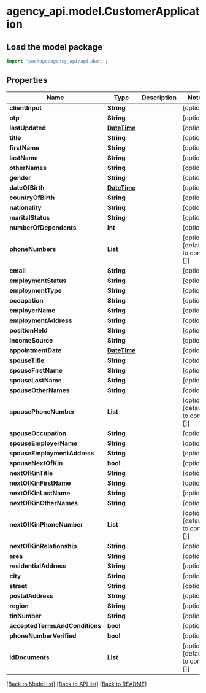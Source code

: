 # agency_api.model.CustomerApplication

## Load the model package
```dart
import 'package:agency_api/api.dart';
```

## Properties
Name | Type | Description | Notes
------------ | ------------- | ------------- | -------------
**clientInput** | **String** |  | [optional] 
**otp** | **String** |  | [optional] 
**lastUpdated** | [**DateTime**](DateTime.md) |  | [optional] 
**title** | **String** |  | [optional] 
**firstName** | **String** |  | [optional] 
**lastName** | **String** |  | [optional] 
**otherNames** | **String** |  | [optional] 
**gender** | **String** |  | [optional] 
**dateOfBirth** | [**DateTime**](DateTime.md) |  | [optional] 
**countryOfBirth** | **String** |  | [optional] 
**nationality** | **String** |  | [optional] 
**maritalStatus** | **String** |  | [optional] 
**numberOfDependents** | **int** |  | [optional] 
**phoneNumbers** | **List<String>** |  | [optional] [default to const []]
**email** | **String** |  | [optional] 
**employmentStatus** | **String** |  | [optional] 
**employmentType** | **String** |  | [optional] 
**occupation** | **String** |  | [optional] 
**employerName** | **String** |  | [optional] 
**employmentAddress** | **String** |  | [optional] 
**positionHeld** | **String** |  | [optional] 
**incomeSource** | **String** |  | [optional] 
**appointmentDate** | [**DateTime**](DateTime.md) |  | [optional] 
**spouseTitle** | **String** |  | [optional] 
**spouseFirstName** | **String** |  | [optional] 
**spouseLastName** | **String** |  | [optional] 
**spouseOtherNames** | **String** |  | [optional] 
**spousePhoneNumber** | **List<String>** |  | [optional] [default to const []]
**spouseOccupation** | **String** |  | [optional] 
**spouseEmployerName** | **String** |  | [optional] 
**spouseEmploymentAddress** | **String** |  | [optional] 
**spouseNextOfKin** | **bool** |  | [optional] 
**nextOfKinTitle** | **String** |  | [optional] 
**nextOfKinFirstName** | **String** |  | [optional] 
**nextOfKinLastName** | **String** |  | [optional] 
**nextOfKinOtherNames** | **String** |  | [optional] 
**nextOfKinPhoneNumber** | **List<String>** |  | [optional] [default to const []]
**nextOfKinRelationship** | **String** |  | [optional] 
**area** | **String** |  | [optional] 
**residentialAddress** | **String** |  | [optional] 
**city** | **String** |  | [optional] 
**street** | **String** |  | [optional] 
**postalAddress** | **String** |  | [optional] 
**region** | **String** |  | [optional] 
**tinNumber** | **String** |  | [optional] 
**acceptedTermsAndConditions** | **bool** |  | [optional] 
**phoneNumberVerified** | **bool** |  | [optional] 
**idDocuments** | [**List<CustomerApplicationDocument>**](CustomerApplicationDocument.md) |  | [optional] [default to const []]

[[Back to Model list]](../README.md#documentation-for-models) [[Back to API list]](../README.md#documentation-for-api-endpoints) [[Back to README]](../README.md)


